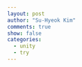 ```yaml
---
layout: post
author: "Su-Hyeok Kim"
comments: true
show: false
categories:
  - unity
  - try
---
```


<!--
  유니티의 기본적인 코루틴 사용법?
  IEnumerator 는 무엇인가? 코루틴은 어떻게 실행되는 거지?
  CustomYieldInstruction
 -->
